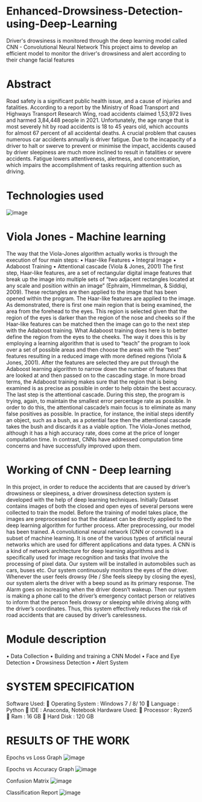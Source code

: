 # Enhanced-Drowsiness-Detection-using-Deep-Learning
Driver's drowsiness is monitored through the deep learning model called CNN - Convolutional Neural Network
This project aims to develop an efficient model to monitor the driver's drowsiness and alert according to their change facial features

# Abstract
  Road safety is a significant public health issue, and a cause of injuries and fatalities. According to a report by the 
Ministry of Road Transport and Highways Transport Research Wing, road accidents claimed 1,53,972 lives and harmed 3,84,448 people 
in 2021. Unfortunately, the age range that is most severely hit by road accidents is 18 to 45 years old, which accounts for almost
67 percent of all accidental deaths.
	A crucial problem that causes numerous car accidents annually is driver fatigue. Due to the incapacity of a driver to halt or swerve to
prevent or minimise the impact, accidents caused by driver sleepiness are much more inclined to result in fatalities or severe accidents. Fatigue 
lowers attentiveness, alertness, and concentration, which impairs the accomplishment of tasks requiring attention such as driving.

# Technologies used
![image](https://github.com/jerutae/Enhanced-Drowsiness-Detection-using-Deep-Learning/assets/91835091/17a83d38-393a-4067-bbe2-d1e85a59ac5f)

# Viola Jones - Machine learning
The way that the Viola-Jones algorithm actually works is through the execution of four main steps: 
•	Haar-like Features
•	Integral Image
•	Adaboost Training
•	Attentional cascade (Viola & Jones, 2001)
	The first step, Haar-like features, are a set of rectangular digital image features that break up the image into multiple sets of “two adjacent rectangles located at any scale and position within an image” (Ephraim, Himmelman, & Siddiqi, 2009). These rectangles are then applied to the image that has been opened within the program. 
	The Haar-like features are applied to the image. As demonstrated, there is first one main region that is being examined, the area from the forehead to the eyes. This region is selected given that the region of the eyes is darker than the region of the nose and cheeks so if the Haar-like features can be matched then the image can go to the next step with the Adaboost training. What Adaboost training does here is to better define the region from the eyes to the cheeks. The way it does this is by employing a learning algorithm that is used to “teach” the program to look over a set of possible areas and then choose the areas with the “best” features resulting in a reduced image with more defined regions (Viola & Jones, 2001). 
	After the features are selected they are put through the Adaboost learning algorithm to narrow down the number of features that are looked at and then passed on to the cascading stage. In more broad terms, the Adaboost training makes sure that the region that is being examined is as precise as possible in order to help obtain the best accuracy. The last step is the attentional cascade. During this step, the program is trying, again, to maintain the smallest error percentage rate as possible. In order to do this, the attentional cascade’s main focus is to eliminate as many false positives as possible. In practice, for instance, the initial steps identify an object, such as a bush, as a potential face then the attentional cascade takes the bush and discards it as a viable option. 
	The Viola-Jones method, although it has a high accuracy rate, does come at the price of longer computation time. In contrast, CNNs have addressed computation time concerns and have successfully improved upon them.
 
# Working of CNN - Deep learning
In this project, in order to reduce the accidents that are caused by driver’s drowsiness or sleepiness, a driver drowsiness detection system is developed with the help of deep learning techniques. Initially Dataset contains images of both the closed and open eyes of several persons were collected to train the model. Before the training of model takes place, the images are preprocessed so that the dataset can be directly applied to the deep learning algorithm for further process. After preprocessing, our model has been trained. A convolutional neural network (CNN or convnet) is a subset of machine learning. It is one of the various types of artificial neural networks which are used for different applications and data types. A CNN is a kind of network architecture for deep learning algorithms and is specifically used for image recognition and tasks that involve the processing of pixel data. Our system will be installed in automobiles such as cars, buses etc. Our system continuously monitors the eyes of the driver. Whenever the user feels drowsy (He / She feels sleepy by closing the eyes), our system alerts the driver with a beep sound as its primary response. The Alarm goes on increasing when the driver doesn’t wakeup. Then our system is making a phone call to the driver’s emergency contact person or relatives to inform that the person feels drowsy or sleeping while driving along with the driver’s coordinates. Thus, this system effectively reduces the risk of road accidents that are caused by driver’s carelessness.

# Module description
•	Data Collection
•	Building and training a CNN Model
•	Face and Eye Detection
•	Drowsiness Detection
•	Alert System

# SYSTEM SPECIFICATION
Software Used: 
	Operating System	:	Windows 7 / 8/ 10
	Language		:	Python
	IDE			:	Anaconda, Notebook
Hardware Used: 
	Processor		:	Ryzen5
	Ram			:	16 GB
	Hard Disk		:	120 GB

# RESULTS OF THE WORK

Epochs vs Loss Graph
![image](https://github.com/jerutae/Enhanced-Drowsiness-Detection-using-Deep-Learning/assets/91835091/94b1572f-a82b-46ca-9405-c4db0ef6e720)

Epochs vs Accuracy Graph
![image](https://github.com/jerutae/Enhanced-Drowsiness-Detection-using-Deep-Learning/assets/91835091/ae7bd151-64d0-4c21-987c-e19b05016cb1)

Confusion Matrix
![image](https://github.com/jerutae/Enhanced-Drowsiness-Detection-using-Deep-Learning/assets/91835091/47f33610-037b-4634-98be-7144d1dd07f7)

Classification Report
![image](https://github.com/jerutae/Enhanced-Drowsiness-Detection-using-Deep-Learning/assets/91835091/3d3a2d7c-8f4a-41fa-91d6-bf330f64dfd7)


